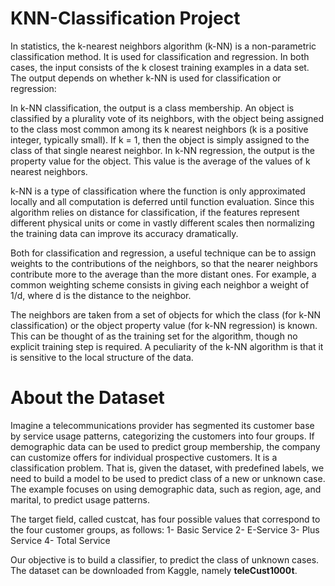 # KNN-Classification Project 
In statistics, the k-nearest neighbors algorithm (k-NN) is a non-parametric classification method.
It is used for classification and regression. In both cases, the input consists of the k closest training examples in a data set. The output depends on whether k-NN is used 
for classification or regression:

In k-NN classification, the output is a class membership. An object is classified by a plurality vote of its neighbors, with the object being assigned to the class most 
common among its k nearest neighbors (k is a positive integer, typically small). If k = 1, then the object is simply assigned to the class of that single nearest neighbor.
In k-NN regression, the output is the property value for the object. This value is the average of the values of k nearest neighbors.

k-NN is a type of classification where the function is only approximated locally and all computation is deferred until function evaluation. 
Since this algorithm relies on distance for classification, if the features represent different physical units or come in vastly different scales then normalizing the
training data can improve its accuracy dramatically.

Both for classification and regression, a useful technique can be to assign weights to the contributions of the neighbors, so that the nearer neighbors contribute 
more to the average than the more distant ones. For example, a common weighting scheme consists in giving each neighbor a weight of 1/d, where d is the distance to the neighbor.

The neighbors are taken from a set of objects for which the class (for k-NN classification) or the object property value (for k-NN regression) is known. 
This can be thought of as the training set for the algorithm, though no explicit training step is required. A peculiarity of the k-NN algorithm is that it is sensitive 
to the local structure of the data.

# About the Dataset
Imagine a telecommunications provider has segmented its customer base by service usage patterns, categorizing the customers into four groups. If demographic data can 
be used to predict group membership, the company can customize offers for individual prospective customers. It is a classification problem. That is, given the dataset, 
with predefined labels, we need to build a model to be used to predict class of a new or unknown case.
The example focuses on using demographic data, such as region, age, and marital, to predict usage patterns.

The target field, called custcat, has four possible values that correspond to the four customer groups, as follows: 1- Basic Service 2- E-Service 3- Plus Service 4- Total Service

Our objective is to build a classifier, to predict the class of unknown cases. The dataset can be downloaded from Kaggle, namely **teleCust1000t**.
